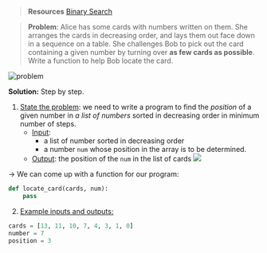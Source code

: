 > **Resources**
> [Binary Search](https://jovian.ai/aakashns/python-binary-search)

> **Problem**: Alice has some cards with numbers written on them. She arranges the cards in decreasing order, and lays them out face down in a sequence on a table. She challenges Bob to pick out the card containing a given number by turning over **as few cards as possible**. Write a function to help Bob locate the card.
> 
![problem](https://i.imgur.com/tOdfKKt.png)
> 

**Solution:** Step by step. 
1. <u>State the problem</u>: we need to write a program to find the *position* of a given number in *a list of numbers* sorted in decreasing order in minimum number of steps. 
	* <u>Input</u>: 
		* a list of number sorted in decreasing order
		* a number `num` whose position in the array is to be determined. 
	* <u>Output</u>: the position of the `num` in the list of cards
![](https://i.imgur.com/iA1waJ8.png)

→ We can come up with a function for our program: 
```python
def locate_card(cards, num): 
	pass
```

2. <u>Example inputs and outputs:</u> 
```python
cards = [13, 11, 10, 7, 4, 3, 1, 0]
number = 7
position = 3
```
